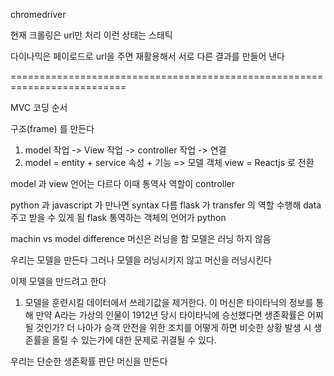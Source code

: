 chromedriver

현재 크롤링은 url만 처리
이런 상태는 스태틱


다이나믹은 페이로드로 url을 주면
재활용해서 서로 다른 결과를 만들어 낸다

==========================================================================

MVC 코딩 순서

구조(frame) 를 만든다
1. model 작업 -> View 작업 -> controller 작업 -> 연결
2. model = entity + service 
    속성 + 기능 => 모델 객체
   view = Reactjs 로 전환

model 과 view 언어는 다르다
이때 통역사 역할이 controller

python 과 javascript 가 만나면 syntax 다름
flask 가 transfer 의 역할 수행해 data 주고 받을 수 있게 됨
flask 통역하는 객체의 언어가 python

machin vs model difference
머신은 러닝을 함
모델은 러닝 하지 않음

우리는 모델을 만든다
그러나 모델을 러닝시키지 않고 머신을 러닝시킨다

이제 모델을 만드려고 한다
1. 모델을 훈련시킬 데이터에서 쓰레기값을 제거한다. 
이 머신은 타이타닉의 정보를 통해 만약 A라는 가상의 인물이 1912년 당시 타이타닉에 승선했다면 생존확률은 어찌 될 것인가?
더 나아가 승객 안전을 위한 조치를 어떻게 하면 비슷한 상황 발생 시 생존률을 올릴 수 있는가에 대한 문제로 귀결될 수 있다.

우리는 단순한 생존확률 판단 머신을 만든다
